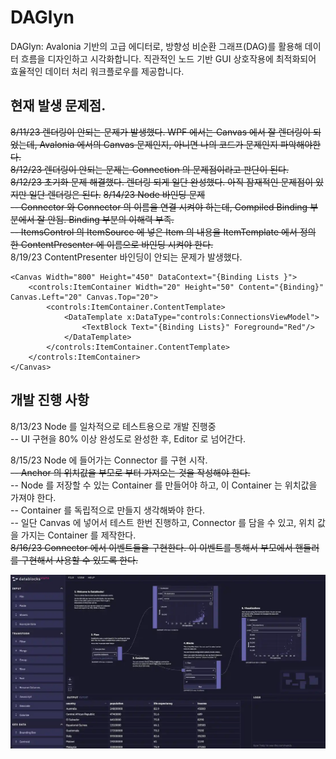 ﻿# DAGlyn
DAGlyn: Avalonia 기반의 고급 에디터로, 방향성 비순환 그래프(DAG)를 활용해 데이터 흐름을 디자인하고 시각화합니다. 
직관적인 노드 기반 GUI 상호작용에 최적화되어 효율적인 데이터 처리 워크플로우를 제공합니다.

## 현재 발생 문제점.
~~8/11/23 렌더링이 안되는 문제가 발생했다. WPF 에서는 Canvas 에서 잘 렌더링이 되었는데, Avalonia 에서의 Canvas 문제인지, 아니면 나의 코드가 문제인지 파악해야한다.~~  
~~8/12/23 렌더링이 안되는 문제는 Connection 의 문제점이라고 판단이 된다.~~      
~~8/12/23 초기화 문제 해결했다. 렌더링 되게 일단 완성했다. 아직 잠재적인 문제점이 있지만 일단 렌더링은 된다.~~ 
~~8/14/23 Node 바인딩 문제  
-- Connector 와 Connector 의 이름을 연결 시켜야 하는데, Compiled Binding 부분에서 잘 안됨. Binding 부분의 이해력 부족.  
-- ItemsControl 의 ItemSource 에 넣은 Item 의 내용을 ItemTemplate 에서 정의 한 ContentPresenter 에 이름으로 바인딩 시켜야 한다.~~  
8/19/23 ContentPresenter 바인딩이 안되는 문제가 발생했다.  
```xaml
<Canvas Width="800" Height="450" DataContext="{Binding Lists }">
	<controls:ItemContainer Width="20" Height="50" Content="{Binding}" Canvas.Left="20" Canvas.Top="20">
		<controls:ItemContainer.ContentTemplate>
			<DataTemplate x:DataType="controls:ConnectionsViewModel">
				<TextBlock Text="{Binding Lists}" Foreground="Red"/>
			</DataTemplate>
		</controls:ItemContainer.ContentTemplate>
	</controls:ItemContainer>
</Canvas>
```

## 개발 진행 사항 
8/13/23 Node 를 일차적으로 테스트용으로 개발 진행중   
-- UI 구현을 80% 이상 완성도로 완성한 후, Editor 로 넘어간다.

8/15/23 Node 에 들어가는 Connector 를 구현 시작.    
~~-- Anchor 의 위치값을 부모로 부터 가져오는 것을 작성해야 한다.~~  
-- Node 를 저장할 수 있는 Container 를 만들어야 하고, 이 Container 는 위치값을 가져야 한다.  
-- Container 를 독립적으로 만들지 생각해봐야 한다.  
-- 일단 Canvas 에 넣어서 테스트 한번 진행하고, Connector 를 담을 수 있고, 위치 값을 가지는 Container 를 제작한다.  
~~8/16/23 Connector 에서 이벤트들을 구현한다. 이 이벤트를 통해서 부모에서 핸들러를 구현해서 사용할 수 있도록 한다.~~  


![node 참고이미지 - 구현 후 삭제 예정](images/ref01.png)

